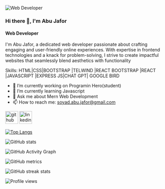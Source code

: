 
![Web Developer](https://media.licdn.com/dms/image/D4E03AQGS_D8aVq79CA/profile-displayphoto-shrink_800_800/0/1685072263036?e=1690416000&v=beta&t=UCebNuPEbySdFQNW-G8tSsVhTU0A1KyxNR848djpVME)

### Hi there 👋, I'm Abu Jafor
#### Web Developer


I'm Abu Jafor, a dedicated web developer passionate about crafting engaging and user-friendly online experiences. With expertise in frontend technologies and a knack for problem-solving, I strive to create impactful websites that seamlessly blend aesthetics with functionality

Skills: HTML|CSS|BOOTSTRAP |TELWIND |REACT BOOTSTRAP |REACT |JAVASCRIPT |EXPRESS JS|CHAT GPT| GOOGLE BIRD

- 🔭 I’m currently working on Programin Hero(student) 
- 🌱 I’m currently learning Javascript  
- 💬 Ask me about Mern Web Development  
- 📫 How to reach me: soyad.abu.jafor@gmail.com 


[<img src='https://cdn.jsdelivr.net/npm/simple-icons@3.0.1/icons/github.svg' alt='github' height='40'>](https://github.com/abujafor1924)  [<img src='https://cdn.jsdelivr.net/npm/simple-icons@3.0.1/icons/linkedin.svg' alt='linkedin' height='40'>](https://www.linkedin.com/in/https://www.linkedin.com/in/abu-jafor-575726278//)  

[![Top Langs](https://github-readme-stats.vercel.app/api/top-langs/?username=abujafor1924)](https://github.com/anuraghazra/github-readme-stats)

![GitHub stats](https://github-readme-stats.vercel.app/api?username=abujafor1924&show_icons=true&count_private=true)  

![GitHub Activity Graph](https://activity-graph.herokuapp.com/graph?username=abujafor1924)  

![GitHub metrics](https://metrics.lecoq.io/abujafor1924)  

![GitHub streak stats](https://streak-stats.demolab.com/?user=abujafor1924)  

![Profile views](https://gpvc.arturio.dev/abujafor1924)    
